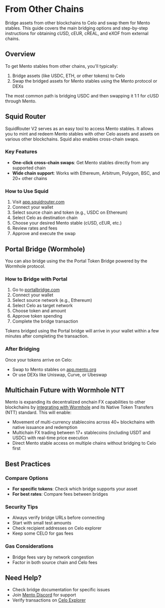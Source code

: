 # From Other Chains

Bridge assets from other blockchains to Celo and swap them for Mento stables. This guide covers the main bridging options and step-by-step instructions for obtaining cUSD, cEUR, cREAL, and eXOF from external chains.

## Overview

To get Mento stables from other chains, you'll typically:

1. Bridge assets (like USDC, ETH, or other tokens) to Celo
2. Swap the bridged assets for Mento stables using the Mento protocol or DEXs

The most common path is bridging USDC and then swapping it 1:1 for cUSD through Mento.

## Squid Router

SquidRouter V2 serves as an easy tool to access Mento stables. It allows you to mint and redeem Mento stables with other Celo assets and assets on various other blockchains. Squid also enables cross-chain swaps.

### Key Features

* **One-click cross-chain swaps**: Get Mento stables directly from any supported chain
* **Wide chain support**: Works with Ethereum, Arbitrum, Polygon, BSC, and 20+ other chains

### How to Use Squid

1. Visit [app.squidrouter.com](https://app.squidrouter.com/)
2. Connect your wallet
3. Select source chain and token (e.g., USDC on Ethereum)
4. Select Celo as destination chain
5. Choose your desired Mento stable (cUSD, cEUR, etc.)
6. Review rates and fees
7. Approve and execute the swap

## Portal Bridge (Wormhole)

You can also bridge using the the Portal Token Bridge powered by the Wormhole protocol.

### How to Bridge with Portal

1. Go to [portalbridge.com](https://portalbridge.com/)
2. Connect your wallet
3. Select source network (e.g., Ethereum)
4. Select Celo as target network
5. Choose token and amount
6. Approve token spending
7. Complete the bridge transaction

Tokens bridged using the Portal bridge will arrive in your wallet within a few minutes after completing the transaction.

### After Bridging

Once your tokens arrive on Celo:

* Swap to Mento stables on [app.mento.org](https://app.mento.org/)
* Or use DEXs like Uniswap, Curve, or Ubeswap

## Multichain Future with Wormhole NTT

Mento is expanding its decentralized onchain FX capabilities to other blockchains by [integrating with Wormhole](https://www.mento.org/blog/mento-selects-wormhole-as-its-official-interoperability-provider-to-power-multichain-fx) and its Native Token Transfers (NTT) standard. This will enable:

* Movement of multi-currency stablecoins across 40+ blockchains with native issuance and redemption
* Multichain FX trading between 17+ stablecoins (including USDT and USDC) with real-time price execution
* Direct Mento stable access on multiple chains without bridging to Celo first

## Best Practices

### Compare Options

* **For specific tokens**: Check which bridge supports your asset
* **For best rates**: Compare fees between bridges

### Security Tips

* Always verify bridge URLs before connecting
* Start with small test amounts
* Check recipient addresses on Celo explorer
* Keep some CELO for gas fees

### Gas Considerations

* Bridge fees vary by network congestion
* Factor in both source chain and Celo fees

## Need Help?

* Check bridge documentation for specific issues
* Join [Mento Discord](https://discord.com/invite/7CXxS5ub96) for support
* Verify transactions on [Celo Explorer](https://explorer.celo.org/)



